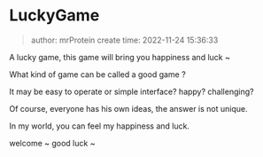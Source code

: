 # LuckyGame
> author: mrProtein
> create time: 2022-11-24 15:36:33

A lucky game, this game will bring you happiness and luck ~

What kind of game can be called a good game ?

It may be easy to operate or simple interface? happy? challenging?

Of course, everyone has his own ideas,  the answer is not unique.

In my world, you can feel my happiness and luck.

welcome ~ good luck ~ 
